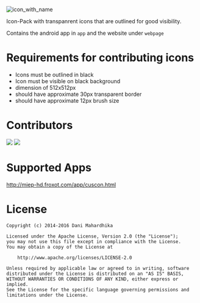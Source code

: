 ![icon_with_name](https://user-images.githubusercontent.com/63968466/199735134-26d1c273-6306-4ea5-aeca-981fead14a72.png)

Icon-Pack with transpanrent icons that are outlined for good visibility.

Contains the android app in `app` and the website under `webpage`

# Requirements for contributing icons
- Icons must be outlined in black
- Icon must be visible on black background
- dimension of 512x512px
- should have approximate 30px transparent border
- should have approximate 12px brush size

# Contributors
<a href="https://github.com/MiepHD" target="_blank"><img class="profile" src="https://avatars.githubusercontent.com/u/63968466?s=64&v=4"></a>
<a href="https://github.com/sourcrowd450" target="_blank"><img class="profile" src="https://avatars.githubusercontent.com/u/107772832?s=64&v=4"></a>

# Supported Apps

http://miep-hd.froxot.com/app/cuscon.html

# License
```
Copyright (c) 2014-2016 Dani Mahardhika

Licensed under the Apache License, Version 2.0 (the "License");
you may not use this file except in compliance with the License.
You may obtain a copy of the License at

    http://www.apache.org/licenses/LICENSE-2.0

Unless required by applicable law or agreed to in writing, software
distributed under the License is distributed on an "AS IS" BASIS,
WITHOUT WARRANTIES OR CONDITIONS OF ANY KIND, either express or implied.
See the License for the specific language governing permissions and
limitations under the License.
```
